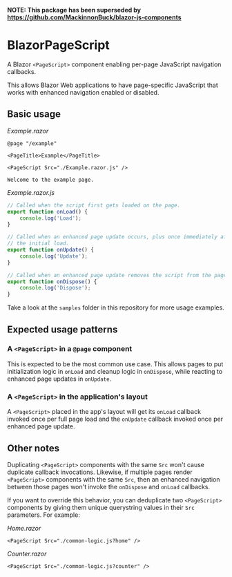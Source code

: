 **NOTE: This package has been superseded by https://github.com/MackinnonBuck/blazor-js-components**

# BlazorPageScript

A Blazor `<PageScript>` component enabling per-page JavaScript navigation callbacks.

This allows Blazor Web applications to have page-specific JavaScript that works with enhanced navigation enabled or disabled.

## Basic usage

_Example.razor_
```razor
@page "/example"

<PageTitle>Example</PageTitle>

<PageScript Src="./Example.razor.js" />

Welcome to the example page.
```

_Example.razor.js_
```js
// Called when the script first gets loaded on the page.
export function onLoad() {
    console.log('Load');
}

// Called when an enhanced page update occurs, plus once immediately after
// the initial load.
export function onUpdate() {
    console.log('Update');
}

// Called when an enhanced page update removes the script from the page.
export function onDispose() {
    console.log('Dispose');
}
```

Take a look at the `samples` folder in this repository for more usage examples.

## Expected usage patterns

### A `<PageScript>` in a `@page` component

This is expected to be the most common use case. This allows pages to put initialization logic in `onLoad` and cleanup logic in `onDispose`, while reacting to enhanced page updates in `onUpdate`.

### A `<PageScript>` in the application's layout

A `<PageScript>` placed in the app's layout will get its `onLoad` callback invoked once per full page load and the `onUpdate` callback invoked once per enhanced page update.

## Other notes

Duplicating `<PageScript>` components with the same `Src` won't cause duplicate callback invocations. Likewise, if multiple pages render `<PageScript>` components with the same `Src`, then an enhanced navigation between those pages won't invoke the `onDispose` and `onLoad` callbacks.

If you want to override this behavior, you can deduplicate two `<PageScript>` components by giving them unique querystring values in their `Src` parameters. For example:

_Home.razor_
```razor
<PageScript Src="./common-logic.js?home" />
```

_Counter.razor_
```razor
<PageScript Src="./common-logic.js?counter" />
```

